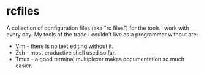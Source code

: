 # rcfiles
<pr> A collection of configuration files (aka "rc files") for the tools I work with every day.
My tools of the trade I couldn't live as a programmer without are: </pr>
* Vim - there is no text editing without it.
* Zsh - most productive shell used so far.
* Tmux - a good terminal multiplexer makes documentation so much easier.
